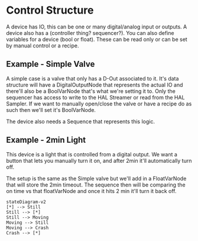# Control Structure
A device has IO, this can be one or many digital/analog input or outputs.  A device also has a (controller thing? sequencer?).  You can also define variables for a device (bool or float).  These can be read only or can be set by manual control or a recipe.

## Example - Simple Valve
A simple case is a valve that only has a D-Out associated to it.  It's data structure will have a DigitalOutputNode that represents the actual IO and there'll also be a BoolVarNode that's what we're setting it to.  Only the sequencer has access to write to the HAL Streamer or read from the HAL Sampler.  If we want to manually open/close the valve or have a recipe do as such then we'll set it's BoolVarNode.

The device also needs a Sequence that represents this logic.


## Example - 2min Light
This device is a light that is controlled from a digital output.  We want a button that lets you manually turn it on, and after 2min it'll automatically turn off.

The setup is the same as the Simple valve but we'll add in a FloatVarNode that will store the 2min timeout.  The sequence then will be comparing the on time vs that floatVarNode and once it hits 2 min it'll turn it back off.

```mermaid
stateDiagram-v2
[*] --> Still
Still --> [*]
Still --> Moving
Moving --> Still
Moving --> Crash
Crash --> [*]
```
